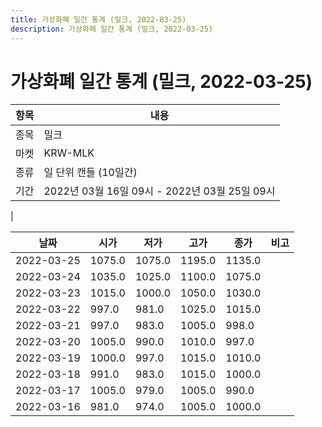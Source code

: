 ```yaml
---
title: 가상화폐 일간 통계 (밀크, 2022-03-25)
description: 가상화폐 일간 통계 (밀크, 2022-03-25)
---
```


가상화폐 일간 통계 (밀크, 2022-03-25)
===

|항목|내용|
|--|--|
|종목|밀크|
|마켓|KRW-MLK|
|종류|일 단위 캔들 (10일간)|
|기간|2022년 03월 16일 09시 - 2022년 03월 25일 09시
|

|날짜|시가|저가|고가|종가|비고|
|--|--|--|--|--|--|
|2022-03-25|1075.0|1075.0|1195.0|1135.0|    |
|2022-03-24|1035.0|1025.0|1100.0|1075.0|    |
|2022-03-23|1015.0|1000.0|1050.0|1030.0|    |
|2022-03-22|997.0|981.0|1025.0|1015.0|    |
|2022-03-21|997.0|983.0|1005.0|998.0|    |
|2022-03-20|1005.0|990.0|1010.0|997.0|    |
|2022-03-19|1000.0|997.0|1015.0|1010.0|    |
|2022-03-18|991.0|983.0|1015.0|1000.0|    |
|2022-03-17|1005.0|979.0|1005.0|990.0|    |
|2022-03-16|981.0|974.0|1005.0|1000.0|    |
